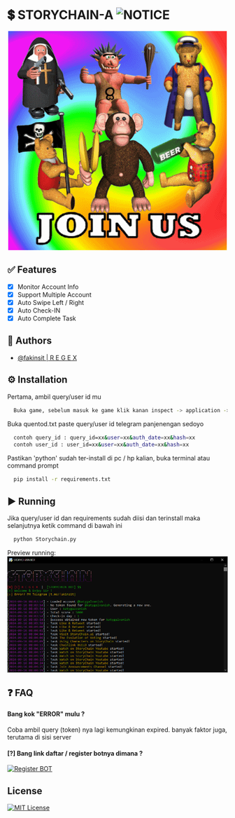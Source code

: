 # 💲 STORYCHAIN-A ![NOTICE](https://img.shields.io/badge/DO%20WITH%20YOUR%20OWN%20RISK%20%7C%20CEK%20SECARA%20BERKALA%20-f54842)

<div align="center">
	<img src="https://raw.githubusercontent.com/raihante/storychain-bot/main/joinus.gif">
</div>

## ✅ Features

- [x] Monitor Account Info
- [x] Support Multiple Account
- [x] Auto Swipe Left / Right
- [x] Auto Check-IN
- [x] Auto Complete Task

## 🚀 Authors

- [@fakinsit | R E G E X](https://www.t.me/fakinsit)

## ⚙️ Installation

Pertama, ambil query/user id mu

```bash
  Buka game, sebelum masuk ke game klik kanan inspect -> application -> session storage -> tgwebapp -> query_id / user_id
```

Buka quentod.txt paste query/user id telegram panjenengan sedoyo

```bash
  contoh query_id : query_id=xx&user=xx&auth_date=xx&hash=xx
  contoh user_id : user_id=xx&user=xx&auth_date=xx&hash=xx
```

Pastikan 'python' sudah ter-install di pc / hp kalian, buka terminal atau command prompt

```bash
  pip install -r requirements.txt
```

## ▶️ Running

Jika query/user id dan requirements sudah diisi dan terinstall maka selanjutnya ketik command di bawah ini

```bash
  python Storychain.py
```

Preview running:
![Run](https://raw.githubusercontent.com/raihante/storychain-bot/main/run.png)

## ❓ FAQ

#### Bang kok "ERROR" mulu ?

Coba ambil query (token) nya lagi kemungkinan expired. banyak faktor juga, terutama di sisi server

#### [?] Bang link daftar / register botnya dimana ?

[![Register BOT](https://img.shields.io/badge/REGISTER-HERE-yellow.svg)](https://t.me/storychainbot/play?startapp=ref_5d26292c)

## License

[![MIT License](https://img.shields.io/badge/License-MIT-green.svg)](https://choosealicense.com/licenses/mit/)
